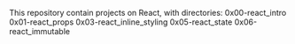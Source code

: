 This repository contain projects on React, with directories:
0x00-react_intro
0x01-react_props
0x03-react_inline_styling
0x05-react_state
0x06-react_immutable